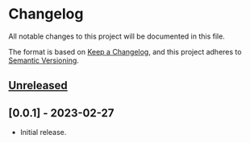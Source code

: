 # Changelog
All notable changes to this project will be documented in this file.

The format is based on [Keep a Changelog](https://keepachangelog.com/en/1.0.0/),
and this project adheres to [Semantic Versioning](https://semver.org/spec/v2.0.0.html).

## [Unreleased]


## [0.0.1] - 2023-02-27

- Initial release.

[Unreleased]: https://github.com/authnomicon/federated/compare/v0.1.0...HEAD
[0.1.0]: https://github.com/authnomicon/federated/releases/tag/v0.1.0
